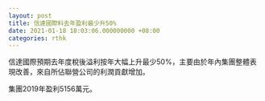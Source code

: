 ```yaml
---
layout: post
title: 信達國際料去年盈利最少升50%
date: 2021-01-18 18:03:06.000000000 +08:00
categories: rthk
---
```


信達國際預期去年度稅後溢利按年大幅上升最少50%，主要由於年內集團整體表現改善，來自所佔聯營公司的利潤貢獻增加。

集團2019年盈利5156萬元。
